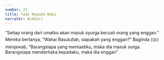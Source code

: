 ```yaml
---
number: 23
title: Taat Kepada Nabi
narrator: Bukhari
---
```


“Setiap orang dari umatku akan masuk syurga kecuali orang yang enggan.” Mereka bertanya, “Wahai Rasulullah, siapakah yang enggan?” Baginda (ﷺ) menjawab, “Barangsiapa yang mentaatiku, maka dia masuk surga. Barangsiapa menderhaka kepadaku, maka dia enggan”.
